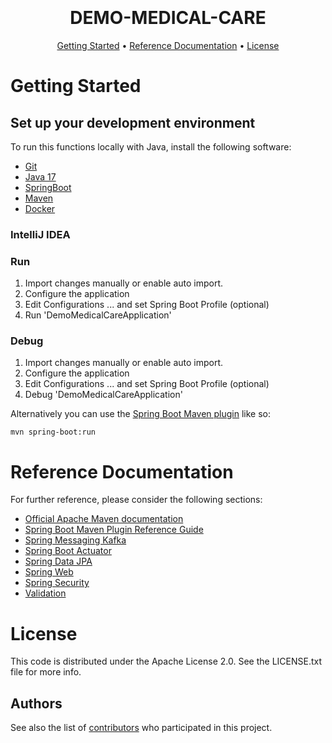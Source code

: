 <h1 align="center">
  <br>
  <br>
    DEMO-MEDICAL-CARE
  <br>
</h1>

<p align="center">
  <a href="#Getting-started">Getting Started</a> •
  <a href="#reference-documentation">Reference Documentation</a> •
  <a href="#license">License</a>
</p>

# Getting Started
## Set up your development environment
To run this functions locally with Java, install the following software:
* [Git](https://git-scm.com)
* [Java 17](https://www.java.com)
* [SpringBoot](https://spring.io/projects/spring-boot)
* [Maven](https://maven.apache.org/)
* [Docker](https://www.docker.com/products/docker-desktop)

### IntelliJ IDEA
### Run
1. Import changes manually or enable auto import.
2. Configure the application
3. Edit Configurations ... and set Spring Boot Profile (optional)
4. Run 'DemoMedicalCareApplication'

### Debug
1. Import changes manually or enable auto import.
2. Configure the application
3. Edit Configurations ... and set Spring Boot Profile (optional)
4. Debug 'DemoMedicalCareApplication'

Alternatively you can use the [Spring Boot Maven plugin](https://docs.spring.io/spring-boot/docs/current/reference/html/build-tool-plugins-maven-plugin.html) like so:

```shell
mvn spring-boot:run
```

# Reference Documentation
For further reference, please consider the following sections:

* [Official Apache Maven documentation](https://maven.apache.org/guides/index.html)
* [Spring Boot Maven Plugin Reference Guide](https://docs.spring.io/spring-boot/docs/3.0.5/maven-plugin/reference/html/)
* [Spring Messaging Kafka](https://docs.spring.io/spring-boot/docs/3.0.5/reference/htmlsingle/#messaging.kafka)
* [Spring Boot Actuator](https://docs.spring.io/spring-boot/docs/3.0.5/reference/htmlsingle/#actuator)
* [Spring Data JPA](https://docs.spring.io/spring-boot/docs/3.0.5/reference/htmlsingle/#data.sql.jpa-and-spring-data)
* [Spring Web](https://docs.spring.io/spring-boot/docs/3.0.5/reference/htmlsingle/#web)
* [Spring Security](https://docs.spring.io/spring-security/reference/index.html)
* [Validation](https://docs.spring.io/spring-boot/docs/3.0.5/reference/htmlsingle/#io.validation)

# License

This code is distributed under the Apache License 2.0. See the LICENSE.txt file for more info.

## Authors
See also the list of [contributors](https://github.com/jvnobrega/demo-medical-care/graphs/contributors) who participated in this project.
